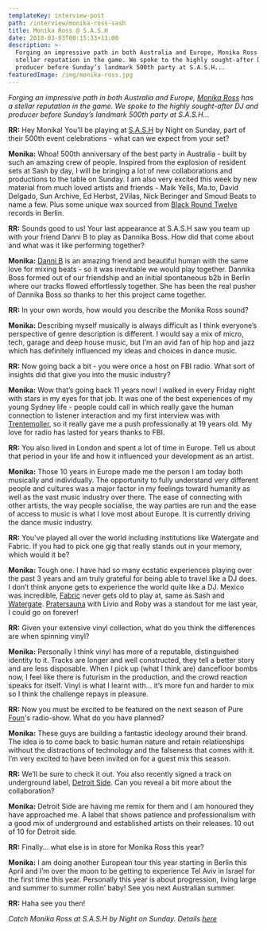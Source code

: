 ```yaml
---
templateKey: interview-post
path: /interview/monika-ross-sash
title: Monika Ross @ S.A.S.H
date: 2018-03-03T00:15:33+11:00
description: >-
  Forging an impressive path in both Australia and Europe, Monika Ross has a
  stellar reputation in the game. We spoke to the highly sought-after DJ and
  producer before Sunday’s landmark 500th party at S.A.S.H...
featuredImage: /img/monika-ross.jpg
---
```


_Forging an impressive path in both Australia and Europe, [Monika Ross](https://www.facebook.com/miss.monika.ross/) has a stellar reputation in the game. We spoke to the highly sought-after DJ and producer before Sunday’s landmark 500th party at S.A.S.H..._

**RR:** Hey Monika! You'll be playing at [S.A.S.H](https://www.facebook.com/sashsundays/) by Night on Sunday, part of their 500th event celebrations - what can we expect from your set?

**Monika:** Whoa! 500th anniversary of the best party in Australia - built by such an amazing crew of people. Inspired from the explosion of resident sets at Sash by day, I will be bringing a lot of new collaborations and productions to the table on Sunday. I am also very excited this week by new material from much loved artists and friends - Maik Yells, Ma.to, David Delgado, Sun Archive, Ed Herbst, 2Vilas, Nick Beringer and Smoud Beats to name a few. Plus some unique wax sourced from [Black Round Twelve](https://www.facebook.com/black.round.twelve/) records in Berlin.

**RR:** Sounds good to us! Your last appearance at S.A.S.H saw you team up with your friend Danni B to play as Dannika Boss. How did that come about and what was it like performing together?

**Monika:** [Danni B](https://www.facebook.com/DJDanniB) is an amazing friend and beautiful human with the same love for mixing beats - so it was inevitable we would play together. Dannika Boss formed out of our friendship and an initial spontaneous b2b in Berlin where our tracks flowed effortlessly together. She has been the real pusher of Dannika Boss so thanks to her this project came together.

**RR:** In your own words, how would you describe the Monika Ross sound?

**Monika:** Describing myself musically is always difficult as I think everyone’s perspective of genre description is different. I would say a mix of micro, tech, garage and deep house music, but I’m an avid fan of hip hop and jazz which has definitely influenced my ideas and choices in dance music.

**RR:** Now going back a bit - you were once a host on FBI radio. What sort of insights did that give you into the music industry?

**Monika:** Wow that’s going back 11 years now! I walked in every Friday night with stars in my eyes for that job. It was one of the best experiences of my young Sydney life - people could call in which really gave the human connection to listener interaction and my first interview was with [Trentemoller](https://www.facebook.com/trentemoller/), so it really gave me a push professionally at 19 years old. My love for radio has lasted for years thanks to FBI.

**RR:** You also lived in London and spent a lot of time in Europe. Tell us about that period in your life and how it influenced your development as an artist.

**Monika:** Those 10 years in Europe made me the person I am today both musically and individually. The opportunity to fully understand very different people and cultures was a major factor in my feelings toward humanity as well as the vast music industry over there. The ease of connecting with other artists, the way people socialise, the way parties are run and the ease of access to music is what I love most about Europe. It is currently driving the dance music industry.

**RR:** You've played all over the world including institutions like Watergate and Fabric. If you had to pick one gig that really stands out in your memory, which would it be?

**Monika:** Tough one. I have had so many ecstatic experiences playing over the past 3 years and am truly grateful for being able to travel like a DJ does. I don’t think anyone gets to experience the world quite like a DJ. Mexico was incredible, [Fabric](https://www.facebook.com/fabriclondon/?rf=109174135780959) never gets old to play at, same as Sash and [Watergate](https://www.facebook.com/watergate.club/). [Pratersauna](https://www.facebook.com/pratersauna/) with Livio and Roby was a standout for me last year, I could go on forever!

**RR:** Given your extensive vinyl collection, what do you think the differences are when spinning vinyl?

**Monika:** Personally I think vinyl has more of a reputable, distinguished identity to it. Tracks are longer and well constructed, they tell a better story and are less disposable. When I pick up (what I think are) dancefloor bombs now, I feel like there is futurism in the production, and the crowd reaction speaks for itself. Vinyl is what I learnt with... it’s more fun and harder to mix so I think the challenge repays in pleasure.

**RR:** Now you must be excited to be featured on the next season of Pure [Foun](https://www.facebook.com/FOUN.bcn/)'s radio-show. What do you have planned?

**Monika:** These guys are building a fantastic ideology around their brand. The idea is to come back to basic human nature and retain relationships without the distractions of technology and the falseness that comes with it. I’m very excited to have been invited on for a guest mix this season.

**RR:** We’ll be sure to check it out. You also recently signed a track on underground label, [Detroit Side](https://www.facebook.com/detroitside.co/). Can you reveal a bit more about the collaboration?

**Monika:** Detroit Side are having me remix for them and I am honoured they have approached me. A label that shows patience and professionalism with a good mix of underground and established artists on their releases. 10 out of 10 for Detroit side.

**RR:** Finally... what else is in store for Monika Ross this year?

**Monika:** I am doing another European tour this year starting in Berlin this April and I’m over the moon to be getting to experience Tel Aviv in Israel for the first time this year. Personally this year is about progression, living large and summer to summer rollin’ baby! See you next Australian summer.

**RR:** Haha see you then!

_Catch Monika Ross at S.A.S.H by Night on Sunday. Details [here](https://www.facebook.com/events/349280622256567/)_
